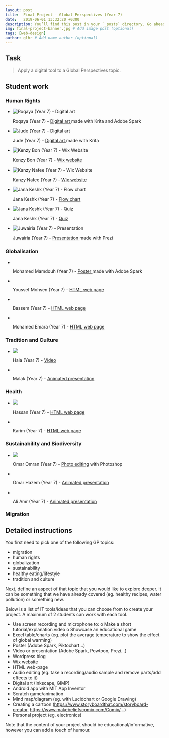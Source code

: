 ```yaml
---
layout: post
title:  Final Project - Global Perspectives (Year 7)
date:   2019-06-01 13:32:20 +0300
description: You’ll find this post in your `_posts` directory. Go ahead and edit it and re-build the site to see your changes. # Add post description (optional)
img: final-project-banner.jpg # Add image post (optional)
tags: [web-design]
author: glhr # Add name author (optional)
---
```

## Task

> Apply a digital tool to a Global Perspectives topic.

## Student work

### Human Rights

<section class="slider">
<div class="flexslider">
  <ul class="slides">
    <li>
      <img src="{{site.baseurl}}/assets/img/final-project/roqaya-thumb.jpg" alt="Roqaya (Year 7) - Digital art"/>
      <p class="flex-caption">Roqaya (Year 7) -
      <a href="{{site.baseurl}}/assets/img/final-project/roqaya.png">
      Digital art
      </a> made with Krita and Adobe Spark
      </p>
    </li>
    <li>
      <img class="lazy" data-src="{{site.baseurl}}/assets/img/final-project/jude-thumb.jpg" alt="Jude (Year 7) - Digital art"/>
      <p class="flex-caption">Jude (Year 7) -
      <a href="{{site.baseurl}}/assets/img/final-project/jude.png">
      Digital art
      </a> made with Krita
      </p>
    </li>
    <li>
      <img class="lazy" data-src="{{site.baseurl}}/assets/img/final-project/kenzy-bon.png" alt="Kenzy Bon (Year 7) - Wix Website"/>
      <p class="flex-caption">Kenzy Bon (Year 7) -
      <a href="https://kemzybon.wixsite.com/mysite">
      Wix website
      </a>
      </p>
    </li>
    <li>
      <img class="lazy" data-src="{{site.baseurl}}/assets/img/final-project/kanzy-nafee.png" alt="Kanzy Nafee (Year 7) - Wix Website"/>
      <p class="flex-caption">Kanzy Nafee (Year 7) -
      <a href="https://kanzyalaanafee.wixsite.com/website">
      Wix website
      </a>
      </p>
    </li>
    <li>
      <img class="lazy" data-src="{{site.baseurl}}/assets/img/final-project/jana.png" alt="Jana Keshk (Year 7) - Flow chart"/>
      <p class="flex-caption">Jana Keshk (Year 7) - 
      <a href='https://drive.google.com/file/d/1G2cat4ALq6Bma_nhWrgTKP2YouCJjP4z/view?usp=sharing'>
      Flow chart
      </a>
      </p>
    </li>
    <li>
      <img class="lazy" data-src="{{site.baseurl}}/assets/img/final-project/jana-quiz.png" alt="Jana Keshk (Year 7) - Quiz"/>
      <p class="flex-caption">Jana Keshk (Year 7) - 
      <a href='https://quizizz.com/admin/quiz/5ced0ac7961f63001adde717/human-rights-by-jana-keshk?studentShare=true'>
      Quiz
      </a>
      </p>
    </li>
    <li>
      <img class="lazy" data-src="{{site.baseurl}}/assets/img/final-project/juwairia.png" alt="Juwairia (Year 7) - Presentation"/>
      <p class="flex-caption">Juwairia (Year 7) - 
      <a href='https://prezi.com/p/hwhg7qeisiok/humans-rights/'>
      Presentation 
      </a>
      made with Prezi
      </p>
    </li>
  </ul>
</div>
</section>

### Globalisation

<div class="flexslider">
  <ul class="slides">
    <li>
      <img class="lazy" data-src="{{site.baseurl}}/assets/img/final-project/mohamed-mamdouh-thumb.jpg" />
      <p class="flex-caption">
      Mohamed Mamdouh (Year 7) - <a href="{{site.baseurl}}/assets/img/final-project/mohamed-mamdouh.png">
      Poster 
      </a>made with Adobe Spark
      </p>
    </li>
    <li>
      <img class="lazy" data-src="{{site.baseurl}}/assets/img/final-project/youssef-mohsen.png" />
      <p class="flex-caption">Youssef Mohsen (Year 7) - 
      <a href='https://thimbleprojects.org/roboticsintheworld/688710/'>HTML web page</a>
      </p>
    </li>
    <li>
      <img class="lazy" data-src="{{site.baseurl}}/assets/img/final-project/bassem.png" />
      <p class="flex-caption">Bassem (Year 7) - 
      <a href='https://thimbleprojects.org/bassem10/690464'>HTML web page</a>
      </p>
    </li>
    <li>
      <img class="lazy" data-src="{{site.baseurl}}/assets/img/final-project/emara.png" />
      <p class="flex-caption">Mohamed Emara (Year 7) - 
      <a href='https://thimbleprojects.org/mohamedemara123456/690700/'>HTML web page</a>
      </p>
    </li>
  </ul>
</div>

### Tradition and Culture

<div class="flexslider">
  <ul class="slides">
    <li>
      <img src="{{site.baseurl}}/assets/img/final-project/hala.png" />
      <p class="flex-caption">Hala (Year 7) - 
      <a href='https://drive.google.com/file/d/1CGD9rsGpT5qc5bSCQQ70JA8AFXwD7nU-/view?usp=sharing'>Video</a>
      </p>
    </li>
    <li>
      <img class="lazy" data-src="{{site.baseurl}}/assets/img/final-project/malak.png" />
      <p class="flex-caption">Malak (Year 7) - 
      <a href='https://www.powtoon.com/online-presentation/fTBh6t0bbZG/?mode=movie'>Animated presentation</a>
      </p>
    </li>
  </ul>
</div>

### Health

<div class="flexslider">
  <ul class="slides">
    <li>
      <img src="{{site.baseurl}}/assets/img/final-project/hassan.png" />
      <p class="flex-caption">Hassan (Year 7) - 
      <a href='https://thimbleprojects.org/hassankandil/689467'>HTML web page</a>
      </p>
    </li>
    <li>
      <img class="lazy" data-src="{{site.baseurl}}/assets/img/final-project/karim.png" />
      <p class="flex-caption">Karim (Year 7) - 
      <a href='https://thimbleprojects.org/karimkayar/689465'>HTML web page</a>
      </p>
    </li>
  </ul>
</div>

### Sustainability and Biodiversity

<div class="flexslider">
  <ul class="slides">
    <li>
      <img src="{{site.baseurl}}/assets/img/final-project/omar-omran-thumb.jpg" />
      <p class="flex-caption">Omar Omran (Year 7) - 
      <a href='{{site.baseurl}}/assets/img/final-project/omar-omran.png'>Photo editing</a> with Photoshop
      </p>
    </li>
    <li>
      <img class="lazy" data-src="{{site.baseurl}}/assets/img/final-project/omar-hazem.png" />
      <p class="flex-caption">Omar Hazem (Year 7) - 
      <a href='https://biteable.com/watch/fish-migration-2283263'>Animated presentation</a>
      </p>
    </li>
    <li>
      <img class="lazy" data-src="{{site.baseurl}}/assets/img/final-project/ali-amr.png" />
      <p class="flex-caption">Ali Amr (Year 7) - 
      <a href='https://biteable.com/watch/bird-migration-copy-2283261'>Animated presentation</a>
      </p>
    </li>
  </ul>
</div>

### Migration

## Detailed instructions

You first need to pick one of the following GP topics:
-	migration
-	human rights
-	globalization
-	sustainability
-	healthy eating/lifestyle
-	tradition and culture

Next, define an aspect of that topic that you would like to explore deeper. It can be something that we have already covered (eg. healthy recipes, water pollution) or something new.

Below is a list of IT tools/ideas that you can choose from to create your project. A maximum of 2 students can work with each tool.
-	Use screen recording and microphone to:
o	Make a short tutorial/explanation video
o	Showcase an educational game
-	Excel table/charts (eg. plot the average temperature to show the effect of global warming)
-	Poster (Adobe Spark, Piktochart…) 
-	Video or presentation (Adobe Spark, Powtoon, Prezi…) 
-	Wordpress blog
-	Wix website
-	HTML web-page
-	Audio editing (eg. take a recording/audio sample and remove parts/add effects to it)
-	Digital art (Inkscape, GIMP)
-	Android app with MIT App Inventor
-	Scratch game/animation
-	Mind map/diagram (eg. with Lucidchart or Google Drawing)
-	Creating a cartoon (https://www.storyboardthat.com/storyboard-creator, https://www.makebeliefscomix.com/Comix/...)
-	Personal project (eg. electronics)

Note that the content of your project should be educational/informative, however you can add a touch of humour. 


